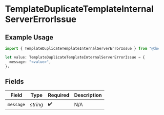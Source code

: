 # TemplateDuplicateTemplateInternalServerErrorIssue

## Example Usage

```typescript
import { TemplateDuplicateTemplateInternalServerErrorIssue } from "@documenso/sdk-typescript/models/errors";

let value: TemplateDuplicateTemplateInternalServerErrorIssue = {
  message: "<value>",
};
```

## Fields

| Field              | Type               | Required           | Description        |
| ------------------ | ------------------ | ------------------ | ------------------ |
| `message`          | *string*           | :heavy_check_mark: | N/A                |